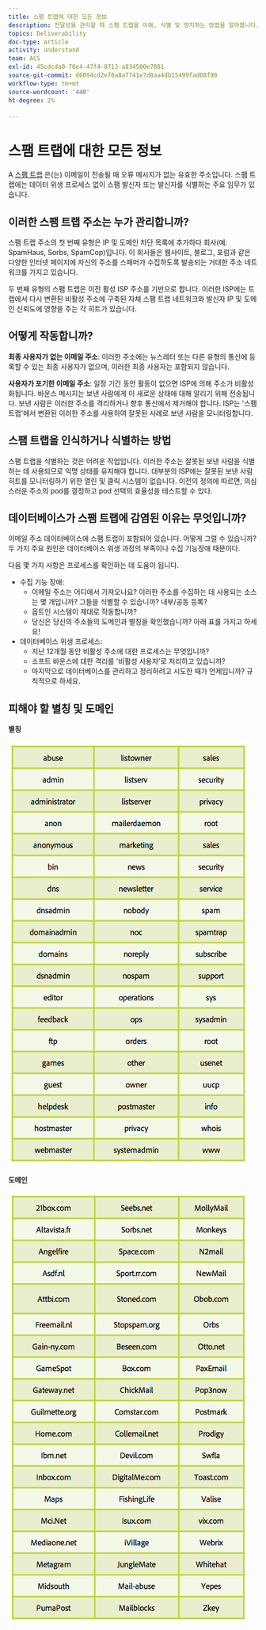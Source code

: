 ```yaml
---
title: 스팸 트랩에 대한 모든 정보
description: 전달성을 관리할 때 스팸 트랩을 이해, 식별 및 방지하는 방법을 알아봅니다.
topics: Deliverability
doc-type: article
activity: understand
team: ACS
exl-id: 45cdcda0-70e4-47f4-8713-a834500e7881
source-git-commit: d6094cd2ef0a8a7741e7d8aa4db15499fad08f90
workflow-type: tm+mt
source-wordcount: '440'
ht-degree: 2%

---
```


# 스팸 트랩에 대한 모든 정보

A [스팸 트랩](/help/metrics/spam-traps.md) 은(는) 이메일이 전송될 때 오류 메시지가 없는 유효한 주소입니다. 스팸 트랩에는 데이터 위생 프로세스 없이 스팸 발신자 또는 발신자를 식별하는 주요 임무가 있습니다.

## 이러한 스팸 트랩 주소는 누가 관리합니까?

스팸 트랩 주소의 첫 번째 유형은 IP 및 도메인 차단 목록에 추가하다 회사(예: SpamHaus, Sorbs, SpamCop)입니다. 이 회사들은 웹사이트, 블로그, 포럼과 같은 다양한 인터넷 페이지에 자신의 주소를 스패머가 수집하도록 발송되는 거대한 주소 네트워크를 가지고 있습니다.

두 번째 유형의 스팸 트랩은 이전 활성 ISP 주소를 기반으로 합니다. 이러한 ISP에는 트랩에서 다시 변환된 비활성 주소에 구축된 자체 스팸 트랩 네트워크와 발신자 IP 및 도메인 신뢰도에 영향을 주는 각 히트가 있습니다.

## 어떻게 작동합니까?

**최종 사용자가 없는 이메일 주소**: 이러한 주소에는 뉴스레터 또는 다른 유형의 통신에 등록할 수 있는 최종 사용자가 없으며, 이러한 최종 사용자는 포함되지 않습니다.

**사용자가 포기한 이메일 주소**: 일정 기간 동안 활동이 없으면 ISP에 의해 주소가 비활성화됩니다. 바운스 메시지는 보낸 사람에게 이 새로운 상태에 대해 알리기 위해 전송됩니다. 보낸 사람은 이러한 주소를 격리하거나 향후 통신에서 제거해야 합니다. ISP는 &#39;스팸 트랩&#39;에서 변환된 이러한 주소를 사용하여 잘못된 사례로 보낸 사람을 모니터링합니다.

## 스팸 트랩을 인식하거나 식별하는 방법

스팸 트랩을 식별하는 것은 어려운 작업입니다. 이러한 주소는 잘못된 보낸 사람을 식별하는 데 사용되므로 익명 상태를 유지해야 합니다. 대부분의 ISP에는 잘못된 보낸 사람 히트를 모니터링하기 위한 열린 및 클릭 시스템이 없습니다. 이전의 정의에 따르면, 의심스러운 주소의 pod를 결정하고 pod 선택의 효율성을 테스트할 수 있다.

## 데이터베이스가 스팸 트랩에 감염된 이유는 무엇입니까?

이메일 주소 데이터베이스에 스팸 트랩이 포함되어 있습니다. 어떻게 그럴 수 있습니까? 두 가지 주요 원인은 데이터베이스 위생 과정의 부족이나 수집 기능장애 때문이다.

다음 몇 가지 사항은 프로세스를 확인하는 데 도움이 됩니다.

* 수집 기능 장애:
   * 이메일 주소는 어디에서 가져오나요? 이러한 주소를 수집하는 데 사용되는 소스는 몇 개입니까? 그들을 식별할 수 있습니까? 내부/공동 등록?
   * 옵트인 시스템이 제대로 작동합니까?
   * 당신은 당신의 주소들의 도메인과 별칭을 확인했습니까? 아래 표를 가지고 하세요!
* 데이터베이스 위생 프로세스:
   * 지난 12개월 동안 비활성 주소에 대한 프로세스는 무엇입니까?
   * 소프트 바운스에 대한 격리를 &#39;비활성 사용자&#39;로 처리하고 있습니까?
   * 마지막으로 데이터베이스를 관리하고 정리하려고 시도한 때가 언제입니까? 규칙적으로 하세요.

## 피해야 할 별칭 및 도메인

**별칭**

![](../../help/assets/aliases.png)

**도메인**

![](../../help/assets/domains.png)
